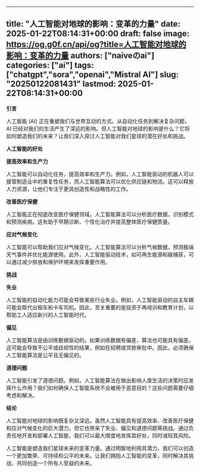 
---
title: "人工智能对地球的影响：变革的力量"
date: 2025-01-22T08:14:31+00:00
draft: false
image: https://og.g0f.cn/api/og?title=人工智能对地球的影响：变革的力量
authors: ["naiveのai"]
categories: ["ai"]
tags: ["chatgpt","sora","openai","Mistral AI"]
slug: "20250122081431"
lastmod: 2025-01-22T08:14:31+00:00
---
**引言**

人工智能 (AI) 正在重塑我们与世界互动的方式。从自动化任务到解决复杂问题，AI 已经对我们的生活产生了深远的影响。但人工智能对地球的影响是什么？它将如何塑造我们的未来？让我们深入探讨人工智能对我们星球的潜在好处和挑战。

**人工智能的好处**

**提高效率和生产力**

人工智能可以自动化任务，提高效率和生产力。例如，人工智能驱动的机器人可以接管制造业中的重复性任务，而人工智能算法可以优化供应链和物流。这可以释放人力资源，让他们专注于更具创造性和战略性的工作。

**改善医疗保健**

人工智能正在彻底改变医疗保健领域。人工智能算法可以分析医疗数据，识别模式和预测疾病。这有助于早期诊断、个性化治疗并提高整体医疗保健质量。

**应对气候变化**

人工智能可以帮助我们应对气候变化。人工智能算法可以分析气候数据，预测极端天气事件并优化能源使用。此外，人工智能驱动技术，如可再生能源和碳捕获，可以通过减少排放和保护环境来发挥重要作用。

**挑战**

**失业**

人工智能的自动化能力可能会导致某些行业失业。例如，人工智能驱动的自主车辆可能会取代出租车和卡车司机。因此，至关重要的是投资于再培训和教育计划，以帮助工人适应新兴的人工智能时代。

**偏见**

人工智能算法是由训练数据驱动的。如果训练数据有偏差，算法也可能具有偏差。这可能会导致不公平或歧视性的结果，例如在招聘或贷款审批中。因此，必须确保人工智能算法是公平且无偏见的。

**道德问题**

人工智能引发了道德问题。例如，人工智能算法在做出影响人类生活的决策时应发挥什么作用？我们如何确保人工智能系统不会被用于恶意目的？这些问题需要仔细考虑和解决。

**结论**

人工智能对地球的影响既复杂又深远。虽然人工智能具有提高效率、改善医疗保健和应对气候变化的巨大潜力，但它也带来了失业、偏见和道德问题等挑战。通过负责任地开发和部署人工智能，我们可以最大限度地发挥其好处，同时减轻其风险。

人工智能是塑造我们星球未来的变革力量。通过明智地利用其潜力，我们可以创造一个更加繁荣、可持续和公平的未来。让我们拥抱人工智能的变革，同时解决其挑战，共同创造一个所有人受益的未来。